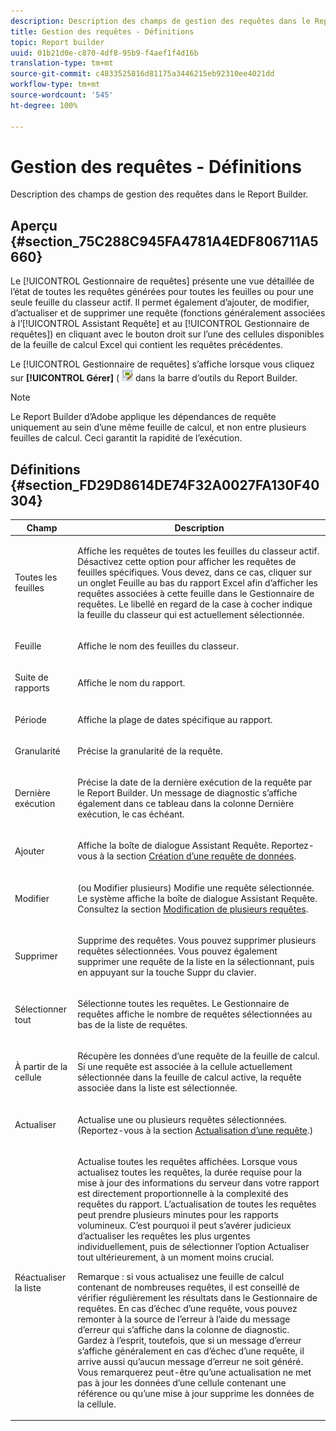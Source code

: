 ```yaml
---
description: Description des champs de gestion des requêtes dans le Report Builder.
title: Gestion des requêtes - Définitions
topic: Report builder
uuid: 01b21d0e-c870-4df8-95b9-f4aef1f4d16b
translation-type: tm+mt
source-git-commit: c4833525816d81175a3446215eb92310ee4021dd
workflow-type: tm+mt
source-wordcount: '545'
ht-degree: 100%

---
```



# Gestion des requêtes - Définitions

Description des champs de gestion des requêtes dans le Report Builder.

## Aperçu {#section_75C288C945FA4781A4EDF806711A5660}

Le [!UICONTROL Gestionnaire de requêtes] présente une vue détaillée de l’état de toutes les requêtes générées pour toutes les feuilles ou pour une seule feuille du classeur actif. Il permet également d’ajouter, de modifier, d’actualiser et de supprimer une requête (fonctions généralement associées à l’[!UICONTROL Assistant Requête] et au [!UICONTROL Gestionnaire de requêtes]) en cliquant avec le bouton droit sur l’une des cellules disponibles de la feuille de calcul Excel qui contient les requêtes précédentes.

Le [!UICONTROL Gestionnaire de requêtes] s’affiche lorsque vous cliquez sur **[!UICONTROL Gérer]** ( ![](assets/edit_request.gif) dans la barre d’outils du Report Builder.

>[!NOTE]
>
>Le Report Builder d’Adobe applique les dépendances de requête uniquement au sein d’une même feuille de calcul, et non entre plusieurs feuilles de calcul. Ceci garantit la rapidité de l’exécution.

## Définitions {#section_FD29D8614DE74F32A0027FA130F40304}

<table id="table_0880204181074BDBBA37E3DF2972A672"> 
 <thead> 
  <tr> 
   <th colname="col1" class="entry"> Champ </th> 
   <th colname="col2" class="entry"> Description </th> 
  </tr> 
 </thead>
 <tbody> 
  <tr> 
   <td colname="col1"> <p>Toutes les feuilles </p> </td> 
   <td colname="col2"> <p>Affiche les requêtes de toutes les feuilles du classeur actif. Désactivez cette option pour afficher les requêtes de feuilles spécifiques. Vous devez, dans ce cas, cliquer sur un onglet Feuille au bas du rapport Excel afin d’afficher les requêtes associées à cette feuille dans le <span class="wintitle">Gestionnaire de requêtes</span>. Le libellé en regard de la case à cocher indique la feuille du classeur qui est actuellement sélectionnée. </p> </td> 
  </tr> 
  <tr> 
   <td colname="col1"> <p>Feuille </p> </td> 
   <td colname="col2"> <p>Affiche le nom des feuilles du classeur. </p> </td> 
  </tr> 
  <tr> 
   <td colname="col1"> <p>Suite de rapports </p> </td> 
   <td colname="col2"> <p>Affiche le nom du rapport. </p> </td> 
  </tr> 
  <tr> 
   <td colname="col1"> <p>Période </p> </td> 
   <td colname="col2"> <p>Affiche la plage de dates spécifique au rapport. </p> </td> 
  </tr> 
  <tr> 
   <td colname="col1"> <p>Granularité </p> </td> 
   <td colname="col2"> <p>Précise la granularité de la requête. </p> </td> 
  </tr> 
  <tr> 
   <td colname="col1"> <p> Dernière exécution </p> </td> 
   <td colname="col2"> <p>Précise la date de la dernière exécution de la requête par le Report Builder. Un message de diagnostic s’affiche également dans ce tableau dans la colonne <span class="wintitle">Dernière exécution</span>, le cas échéant. </p> </td> 
  </tr> 
  <tr> 
   <td colname="col1"> <p>Ajouter </p> </td> 
   <td colname="col2"> <p>Affiche la boîte de dialogue Assistant Requête. Reportez-vous à la section <a href="/help/analyze/report-builder/data-requests/t-create-a-data-request.md"   >Création d’une requête de données</a>. </p> </td> 
  </tr> 
  <tr> 
   <td colname="col1"> <p>Modifier </p> </td> 
   <td colname="col2"> <p> (ou Modifier plusieurs) Modifie une requête sélectionnée. Le système affiche la boîte de dialogue <span class="wintitle">Assistant Requête</span>. Consultez la section <a href="/help/analyze/report-builder/manage-requests/t-edit-multiple-requests.md"   >Modification de plusieurs requêtes</a>. </p> </td> 
  </tr> 
  <tr> 
   <td colname="col1"> <p>Supprimer </p> </td> 
   <td colname="col2"> <p>Supprime des requêtes. Vous pouvez supprimer plusieurs requêtes sélectionnées. Vous pouvez également supprimer une requête de la liste en la sélectionnant, puis en appuyant sur la touche Suppr du clavier. </p> </td> 
  </tr> 
  <tr> 
   <td colname="col1"> <p> Sélectionner tout </p> </td> 
   <td colname="col2"> <p>Sélectionne toutes les requêtes. Le <span class="wintitle">Gestionnaire de requêtes</span> affiche le nombre de requêtes sélectionnées au bas de la liste de requêtes. </p> </td> 
  </tr> 
  <tr> 
   <td colname="col1"> <p>À partir de la cellule </p> </td> 
   <td colname="col2"> <p>Récupère les données d’une requête de la feuille de calcul. Si une requête est associée à la cellule actuellement sélectionnée dans la feuille de calcul active, la requête associée dans la liste est sélectionnée. </p> </td> 
  </tr> 
  <tr> 
   <td colname="col1"> <p> Actualiser </p> </td> 
   <td colname="col2"> <p>Actualise une ou plusieurs requêtes sélectionnées. (Reportez-vous à la section <a href="/help/analyze/report-builder/manage-requests/t-refresh-a-request.md"   > Actualisation d’une requête</a>.) </p> </td> 
  </tr> 
  <tr> 
   <td colname="col1"> <p>Réactualiser la liste </p> </td> 
   <td colname="col2"> <p>Actualise toutes les requêtes affichées. Lorsque vous actualisez toutes les requêtes, la durée requise pour la mise à jour des informations du serveur dans votre rapport est directement proportionnelle à la complexité des requêtes du rapport. L’actualisation de toutes les requêtes peut prendre plusieurs minutes pour les rapports volumineux. C’est pourquoi il peut s’avérer judicieux d’actualiser les requêtes les plus urgentes individuellement, puis de sélectionner l’option <span class="wintitle">Actualiser tout</span> ultérieurement, à un moment moins crucial. </p> <p> <p>Remarque : si vous actualisez une feuille de calcul contenant de nombreuses requêtes, il est conseillé de vérifier régulièrement les résultats dans le <span class="wintitle">Gestionnaire de requêtes</span>. En cas d’échec d’une requête, vous pouvez remonter à la source de l’erreur à l’aide du message d’erreur qui s’affiche dans la colonne de diagnostic. Gardez à l’esprit, toutefois, que si un message d’erreur s’affiche généralement en cas d’échec d’une requête, il arrive aussi qu’aucun message d’erreur ne soit généré. Vous remarquerez peut-être qu’une actualisation ne met pas à jour les données d’une cellule contenant une référence ou qu’une mise à jour supprime les données de la cellule. </p> </p> </td> 
  </tr> 
 </tbody> 
</table>

